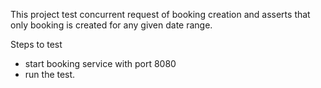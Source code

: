 This project test concurrent request of booking creation and asserts that only booking is created for any given date range. 

Steps to test
- start booking service with port 8080
- run the test.